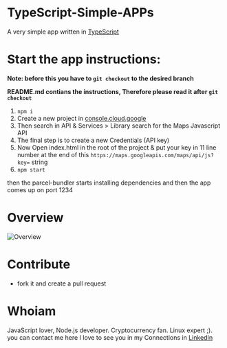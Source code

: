 # TypeScript-Simple-APPs

A very simple app written in [TypeScript](https://www.typescriptlang.org/)

# Start the app instructions:

**Note: before this you have to `git checkout` to the desired branch**

**README.md contians the instructions, Therefore please read it after `git checkout`**

1. `npm i`
2. Create a new project in [console.cloud.google](https://console.cloud.google.com/apis/dashboard)
3. Then search in API & Services > Library search for the Maps Javascript API
4. The final step is to create a new Credentials (API key)
5. Now Open index.html in the root of the project & put your key in 11 line number at the end of this `https://maps.googleapis.com/maps/api/js?key=` string
6. `npm start`

then the parcel-bundler starts installing dependencies and then the app comes up on port 1234

# Overview

![Overview](https://github.com/nodejsdeveloperskh/google-map-app/blob/main/overview.png)

# Contribute

-   fork it and create a pull request

# Whoiam

JavaScript lover, Node.js developer. Cryptocurrency fan. Linux expert ;).
you can contact me here
I love to see you in my Connections in [LinkedIn](https://www.linkedin.com/in/mohammad-jawad-barati-450b141b3/)
